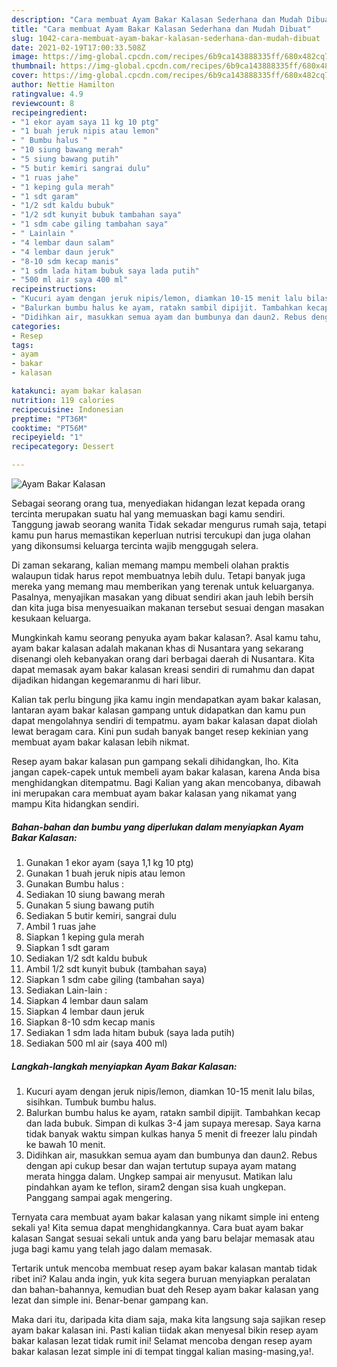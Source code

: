 ```yaml
---
description: "Cara membuat Ayam Bakar Kalasan Sederhana dan Mudah Dibuat"
title: "Cara membuat Ayam Bakar Kalasan Sederhana dan Mudah Dibuat"
slug: 1042-cara-membuat-ayam-bakar-kalasan-sederhana-dan-mudah-dibuat
date: 2021-02-19T17:00:33.508Z
image: https://img-global.cpcdn.com/recipes/6b9ca143888335ff/680x482cq70/ayam-bakar-kalasan-foto-resep-utama.jpg
thumbnail: https://img-global.cpcdn.com/recipes/6b9ca143888335ff/680x482cq70/ayam-bakar-kalasan-foto-resep-utama.jpg
cover: https://img-global.cpcdn.com/recipes/6b9ca143888335ff/680x482cq70/ayam-bakar-kalasan-foto-resep-utama.jpg
author: Nettie Hamilton
ratingvalue: 4.9
reviewcount: 8
recipeingredient:
- "1 ekor ayam saya 11 kg 10 ptg"
- "1 buah jeruk nipis atau lemon"
- " Bumbu halus "
- "10 siung bawang merah"
- "5 siung bawang putih"
- "5 butir kemiri sangrai dulu"
- "1 ruas jahe"
- "1 keping gula merah"
- "1 sdt garam"
- "1/2 sdt kaldu bubuk"
- "1/2 sdt kunyit bubuk tambahan saya"
- "1 sdm cabe giling tambahan saya"
- " Lainlain "
- "4 lembar daun salam"
- "4 lembar daun jeruk"
- "8-10 sdm kecap manis"
- "1 sdm lada hitam bubuk saya lada putih"
- "500 ml air saya 400 ml"
recipeinstructions:
- "Kucuri ayam dengan jeruk nipis/lemon, diamkan 10-15 menit lalu bilas, sisihkan. Tumbuk bumbu halus."
- "Balurkan bumbu halus ke ayam, ratakn sambil dipijit. Tambahkan kecap dan lada bubuk. Simpan di kulkas 3-4 jam supaya meresap. Saya karna tidak banyak waktu simpan kulkas hanya 5 menit di freezer lalu pindah ke bawah 10 menit."
- "Didihkan air, masukkan semua ayam dan bumbunya dan daun2. Rebus dengan api cukup besar dan wajan tertutup supaya ayam matang merata hingga dalam. Ungkep sampai air menyusut. Matikan lalu pindahkan ayam ke teflon, siram2 dengan sisa kuah ungkepan. Panggang sampai agak mengering."
categories:
- Resep
tags:
- ayam
- bakar
- kalasan

katakunci: ayam bakar kalasan 
nutrition: 119 calories
recipecuisine: Indonesian
preptime: "PT36M"
cooktime: "PT56M"
recipeyield: "1"
recipecategory: Dessert

---
```



![Ayam Bakar Kalasan](https://img-global.cpcdn.com/recipes/6b9ca143888335ff/680x482cq70/ayam-bakar-kalasan-foto-resep-utama.jpg)

Sebagai seorang orang tua, menyediakan hidangan lezat kepada orang tercinta merupakan suatu hal yang memuaskan bagi kamu sendiri. Tanggung jawab seorang  wanita Tidak sekadar mengurus rumah saja, tetapi kamu pun harus memastikan keperluan nutrisi tercukupi dan juga olahan yang dikonsumsi keluarga tercinta wajib menggugah selera.

Di zaman  sekarang, kalian memang mampu membeli olahan praktis walaupun tidak harus repot membuatnya lebih dulu. Tetapi banyak juga mereka yang memang mau memberikan yang terenak untuk keluarganya. Pasalnya, menyajikan masakan yang dibuat sendiri akan jauh lebih bersih dan kita juga bisa menyesuaikan makanan tersebut sesuai dengan masakan kesukaan keluarga. 



Mungkinkah kamu seorang penyuka ayam bakar kalasan?. Asal kamu tahu, ayam bakar kalasan adalah makanan khas di Nusantara yang sekarang disenangi oleh kebanyakan orang dari berbagai daerah di Nusantara. Kita dapat memasak ayam bakar kalasan kreasi sendiri di rumahmu dan dapat dijadikan hidangan kegemaranmu di hari libur.

Kalian tak perlu bingung jika kamu ingin mendapatkan ayam bakar kalasan, lantaran ayam bakar kalasan gampang untuk didapatkan dan kamu pun dapat mengolahnya sendiri di tempatmu. ayam bakar kalasan dapat diolah lewat beragam cara. Kini pun sudah banyak banget resep kekinian yang membuat ayam bakar kalasan lebih nikmat.

Resep ayam bakar kalasan pun gampang sekali dihidangkan, lho. Kita jangan capek-capek untuk membeli ayam bakar kalasan, karena Anda bisa menghidangkan ditempatmu. Bagi Kalian yang akan mencobanya, dibawah ini merupakan cara membuat ayam bakar kalasan yang nikamat yang mampu Kita hidangkan sendiri.

<!--inarticleads1-->

##### Bahan-bahan dan bumbu yang diperlukan dalam menyiapkan Ayam Bakar Kalasan:

1. Gunakan 1 ekor ayam (saya 1,1 kg 10 ptg)
1. Gunakan 1 buah jeruk nipis atau lemon
1. Gunakan  Bumbu halus :
1. Sediakan 10 siung bawang merah
1. Gunakan 5 siung bawang putih
1. Sediakan 5 butir kemiri, sangrai dulu
1. Ambil 1 ruas jahe
1. Siapkan 1 keping gula merah
1. Siapkan 1 sdt garam
1. Sediakan 1/2 sdt kaldu bubuk
1. Ambil 1/2 sdt kunyit bubuk (tambahan saya)
1. Siapkan 1 sdm cabe giling (tambahan saya)
1. Sediakan  Lain-lain :
1. Siapkan 4 lembar daun salam
1. Siapkan 4 lembar daun jeruk
1. Siapkan 8-10 sdm kecap manis
1. Sediakan 1 sdm lada hitam bubuk (saya lada putih)
1. Sediakan 500 ml air (saya 400 ml)




<!--inarticleads2-->

##### Langkah-langkah menyiapkan Ayam Bakar Kalasan:

1. Kucuri ayam dengan jeruk nipis/lemon, diamkan 10-15 menit lalu bilas, sisihkan. Tumbuk bumbu halus.
1. Balurkan bumbu halus ke ayam, ratakn sambil dipijit. Tambahkan kecap dan lada bubuk. Simpan di kulkas 3-4 jam supaya meresap. Saya karna tidak banyak waktu simpan kulkas hanya 5 menit di freezer lalu pindah ke bawah 10 menit.
1. Didihkan air, masukkan semua ayam dan bumbunya dan daun2. Rebus dengan api cukup besar dan wajan tertutup supaya ayam matang merata hingga dalam. Ungkep sampai air menyusut. Matikan lalu pindahkan ayam ke teflon, siram2 dengan sisa kuah ungkepan. Panggang sampai agak mengering.




Ternyata cara membuat ayam bakar kalasan yang nikamt simple ini enteng sekali ya! Kita semua dapat menghidangkannya. Cara buat ayam bakar kalasan Sangat sesuai sekali untuk anda yang baru belajar memasak atau juga bagi kamu yang telah jago dalam memasak.

Tertarik untuk mencoba membuat resep ayam bakar kalasan mantab tidak ribet ini? Kalau anda ingin, yuk kita segera buruan menyiapkan peralatan dan bahan-bahannya, kemudian buat deh Resep ayam bakar kalasan yang lezat dan simple ini. Benar-benar gampang kan. 

Maka dari itu, daripada kita diam saja, maka kita langsung saja sajikan resep ayam bakar kalasan ini. Pasti kalian tiidak akan menyesal bikin resep ayam bakar kalasan lezat tidak rumit ini! Selamat mencoba dengan resep ayam bakar kalasan lezat simple ini di tempat tinggal kalian masing-masing,ya!.


